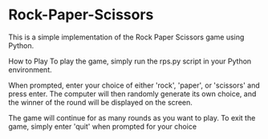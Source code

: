 # Rock-Paper-Scissors
This is a simple implementation of the Rock Paper Scissors game using Python.

How to Play
To play the game, simply run the rps.py script in your Python environment.

When prompted, enter your choice of either 'rock', 'paper', or 'scissors' and press enter. The computer will then randomly generate its own choice, and the winner of the round will be displayed on the screen.

The game will continue for as many rounds as you want to play. To exit the game, simply enter 'quit' when prompted for your choice
